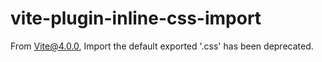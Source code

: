 # vite-plugin-inline-css-import
From Vite@4.0.0, Import the default exported '.css' has been deprecated.
